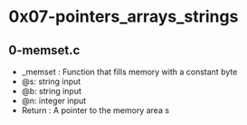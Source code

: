 # 0x07-pointers_arrays_strings
## 0-memset.c
* _memset : Function that fills memory with a constant byte
* @s: string input
* @b: string input
* @n: integer input
* Return : A pointer to the memory area s
